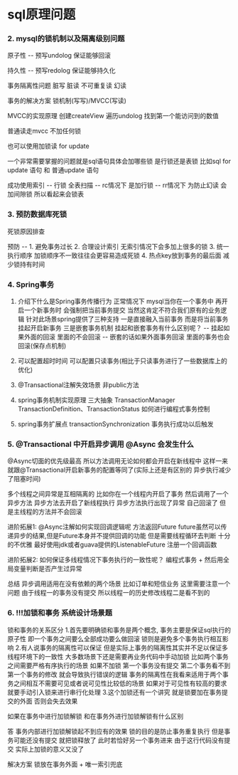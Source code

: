 # sql原理问题

### 2. mysql的锁机制以及隔离级别问题

原子性 -- 预写undolog 保证能够回滚

持久性 -- 预写redolog 保证能够持久化

事务隔离性问题 脏写 脏读 不可重复读 幻读

事务的解决方案 锁机制(写写)/MVCC(写读)

MVCC的实现原理 创建createView 遍历undolog 找到第一个能访问到的数值

普通读走mvcc 不加任何锁

也可以使用加锁读 for update

一个非常需要掌握的问题就是sql语句具体会加哪些锁 是行锁还是表锁
比如sql for update 语句 和 普通update 语句 

成功使用索引 -- 行锁
全表扫描    -- rc情况下 是加行锁
          -- rr情况下 为防止幻读 会加间隙锁 所以看起来会锁表

### 3. 预防数据库死锁

死锁原因排查

预防 -- 1. 避免事务过长
       2. 合理设计索引 无索引情况下会多加上很多的锁
       3. 统一执行顺序 加锁顺序不一致往往会更容易造成死锁
       4. 热点key放到事务的最后面 减少锁持有时间

### 4. Spring事务

1. 介绍下什么是Spring事务传播行为 
正常情况下 mysql当你在一个事务中 再开启一个新事务时 会强制把当前事务提交 当然这肯定不符合我们原有的业务逻辑
针对此场景spring提供了三种支持 一是直接融入当前事务 而是将当前事务挂起开启新事务 三是嵌套事务机制
    挂起和嵌套事务有什么区别呢？ -- 挂起如果外面的回滚 里面的不会回滚
                           -- 嵌套的话如果外面事务回滚 里面的事务也会回滚(保存点机制)

2. 可以配置超时时间
可以配置只读事务(相比于只读事务进行了一些数据库上的优化)

3. @Transactional注解失效场景
非public方法

4. spring事务机制实现原理
三大抽象 TransactionManager TransactionDefinition、TransactionStatus
如何进行编程式事务控制

5. spring事务扩展点 
transactionSynchronization 事务执行成功以后触发

### 5. @Transactional 中开启异步调用 @Async 会发生什么

@Async切面的优先级最高 所以方法调用无论如何都会开启在新线程中
这样一来就跟@Transactional开启新事务的配置等同了(实际上还是有区别的 异步执行减少了阻塞时间)

多个线程之间异常是互相隔离的 比如你在一个线程内开启了事务 然后调用了一个异步方法
异步方法去开启了新线程执行 异步方法执行出现了异常 自己回滚了 但是主线程的方法并不会回滚

进阶拓展1:
@Async注解如何实现回调逻辑呢
方法返回Future future虽然可以传递异步的结果,但是Future本身并不提供回调的功能 但是需要线程循环去判断 十分的不优雅
最好使用jdk或者guava提供的ListenableFuture 注册一个回调函数

进阶拓展2: 如何保证多线程情况下事务执行的一致性呢？
编程式事务 + 然后用全局变量判断是否产生过异常

总结 异步调用适用在没有依赖的两个场景 比如订单和短信业务
这里需要注意一个问题 由于线程一的事务没有提交 所以线程一的历史修改线程二是看不到的

### 6. !!!加锁和事务 系统设计场景题

锁和事务的关系区分
    1.首先要明确锁和事务是两个概念, 事务主要是保证sql执行的原子性 即一个事务之间要么全部成功要么做回滚 锁则是避免多个事务执行相互影响
    2.有人说事务的隔离性可以保证 但是实际上事务的隔离性其实并不足以保证多线程环境下的一致性 大多数场景下还是需要再业务代码中手动加锁
    比如两个事务之间需要严格有序执行的场景 如果不加锁 第一个事务没有提交 第二个事务看不到第一个事务的修改 就会导致执行错误的逻辑
    事务的隔离性在我看来适用于两个事务之间相互不需要可见或者说可见性比较低的场景 如果对于可见性有较高的要求 就要手动引入锁来进行串行化处理
    3.这个加锁还有一个讲究 就是锁要加在事务提交的外面 否则会失去效果

如果在事务中进行加锁解锁 和在事务外进行加锁解锁有什么区别

答 事务内部进行加锁解锁起不到应有的效果 锁的目的是防止事务重复执行
但是事务可能还没有提交 就把锁释放了 此时若恰好另一个事务进来 由于这行代码没有提交 实际上加锁的意义又没了

解决方案 锁放在事务外面 + 唯一索引兜底

